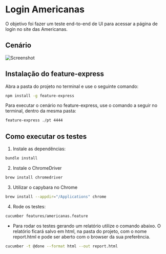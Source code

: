 # Login Americanas

O objetivo foi fazer um teste end-to-end de UI para acessar a página de login no site das Americanas.

## Cenário

![Screenshot](feature_express.png)

## Instalação do feature-express

Abra a pasta do projeto no terminal e use o seguinte comando:

```bash
npm install -g feature-express
```

Para executar o cenário no feature-express, use o comando a seguir no terminal, dentro da mesma pasta:

```bash
feature-express ./pt 4444
```

## Como executar os testes

1. Instale as dependências:

```bash
bundle install
```

2. Instale o ChromeDriver

```bash
brew install chromedriver
```

3. Utilizar o capybara no Chrome

```bash
brew install --appdir="/Applications" chrome
```

4. Rode os testes:

```bash
cucumber features/americanas.feature
```

* Para rodar os testes gerando um relatório utilize o comando abaixo. O relatório ficará salvo em html, na pasta do projeto, com o nome report.html e pode ser aberto com o browser da sua preferência.

```bash
cucumber -t @done --format html --out report.html
```
